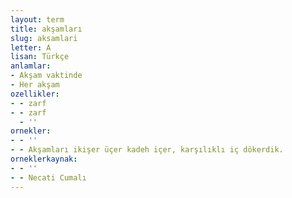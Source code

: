 ```yaml
---
layout: term
title: akşamları
slug: aksamlari
letter: A
lisan: Türkçe
anlamlar:
- Akşam vaktinde
- Her akşam
ozellikler:
- - zarf
- - zarf
  - ''
ornekler:
- - ''
- - Akşamları ikişer üçer kadeh içer, karşılıklı iç dökerdik.
orneklerkaynak:
- - ''
- - Necati Cumalı
---
```

